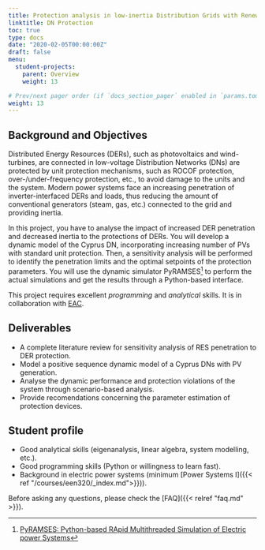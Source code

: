 ```yaml
---
title: Protection analysis in low-inertia Distribution Grids with Renewables
linktitle: DN Protection
toc: true
type: docs
date: "2020-02-05T00:00:00Z"
draft: false
menu:
  student-projects:
    parent: Overview
    weight: 13

# Prev/next pager order (if `docs_section_pager` enabled in `params.toml`)
weight: 13
---
```


## Background and Objectives

Distributed Energy Resources (DERs), such as photovoltaics and wind-turbines, are connected in low-voltage Distribution Networks (DNs) are protected by unit protection mechanisms, such as ROCOF protection, over-/under-frequency protection, etc., to avoid damage to the units and the system. Modern power systems face an increasing penetration of inverter-interfaced DERs and loads, thus reducing the amount of conventional generators (steam, gas, etc.) connected to the grid and providing inertia.

In this project, you have to analyse the impact of increased DER penetration and decreased inertia to the protections of DERs. You will develop a dynamic model of the Cyprus DN, incorporating increasing number of PVs with standard unit protection. Then, a sensitivity analysis will be performed to identify the penetration limits and the optimal setpoints of the protection parameters. You will use the dynamic simulator PyRAMSES[^PyRAMSES] to perform the actual simulations and get the results through a Python-based interface.

This project requires excellent *programming* and *analytical* skills. It is in collaboration with [EAC](http:/www.eac.com.cy).

## Deliverables

- A complete literature review for sensitivity analysis of RES penetration to DER protection.
- Model a positive sequence dynamic model of a Cyprus DNs with PV generation.
- Analyse the dynamic performance and protection violations of the system through scenario-based analysis.
- Provide recomendations concerning the parameter estimation of protection devices.

## Student profile

- Good analytical skills (eigenanalysis, linear algebra, system modelling, etc.).
- Good programming skills (Python or willingness to learn fast).
- Background in electric power systems (minimum [Power Systems I]({{< ref "/courses/een320/_index.md">}})).

[^PyRAMSES]: [PyRAMSES: Python-based RApid Multithreaded Simulation of Electric power Systems](https://pyramses.paristidou.info/)

Before asking any questions, please check the [FAQ]({{< relref "faq.md" >}}).

